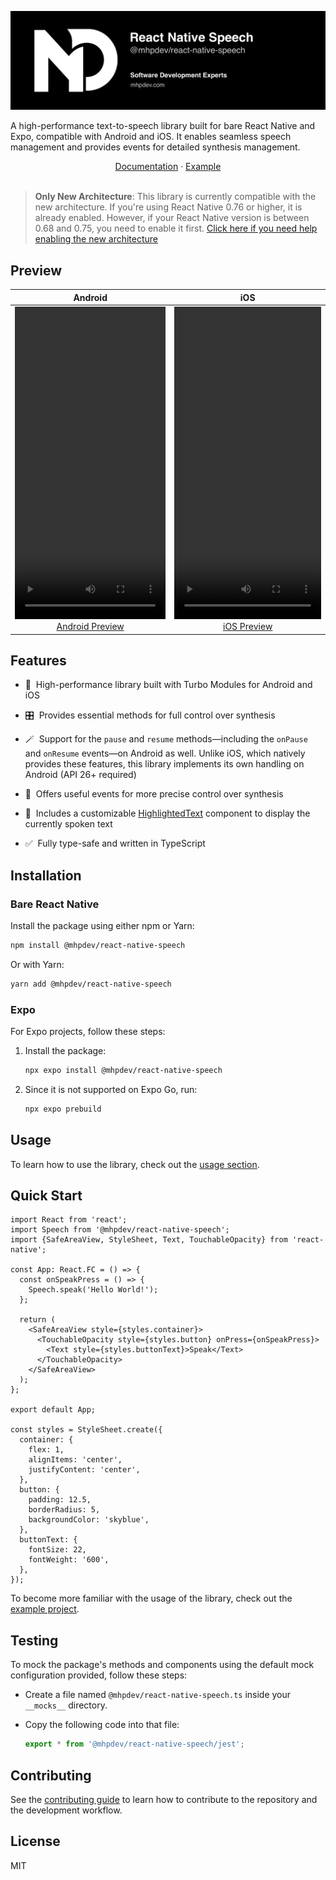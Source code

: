 <p align="center">
  <a href="https://mhpdev.com" target="_blank">
    <img src="./docs/banner.png" alt="React Native Full Responsive Banner" style="max-width:100%;height:auto;" />
  </a>
</p>

A high-performance text-to-speech library built for bare React Native and Expo, compatible with Android and iOS. It enables seamless speech management and provides events for detailed synthesis management.

<div align="center">
  <a href="./docs/USAGE.md">Documentation</a> · <a href="./example/">Example</a>
</div>
<br/>

> **Only New Architecture**: This library is currently compatible with the new architecture. If you're using React Native 0.76 or higher, it is already enabled. However, if your React Native version is between 0.68 and 0.75, you need to enable it first. [Click here if you need help enabling the new architecture](https://github.com/reactwg/react-native-new-architecture/blob/main/docs/enable-apps.md)

## Preview

|                                                                                                          <center>Android</center>                                                                                                           |                                                                                                          <center>iOS</center>                                                                                                           |
| :-----------------------------------------------------------------------------------------------------------------------------------------------------------------------------------------------------------------------------------------: | :-------------------------------------------------------------------------------------------------------------------------------------------------------------------------------------------------------------------------------------: |
| <video src="https://github.com/user-attachments/assets/0601b827-a87a-4eb0-be28-273aa2ec5942" controls width="100%" height="500"></video> [Android Preview](https://github.com/user-attachments/assets/0601b827-a87a-4eb0-be28-273aa2ec5942) | <video src="https://github.com/user-attachments/assets/1579639e-049b-42f4-9795-bc56956541bd" width="100%" height="500" controls></video> [iOS Preview](https://github.com/user-attachments/assets/1579639e-049b-42f4-9795-bc56956541bd) |

## Features

- 🚀 &nbsp;High-performance library built with Turbo Modules for Android and iOS

- 🎛️ &nbsp;Provides essential methods for full control over synthesis

- 🪄 &nbsp;Support for the `pause` and `resume` methods—including the `onPause` and `onResume` events—on Android as well. Unlike iOS, which natively provides these features, this library implements its own handling on Android (API 26+ required)

- 📡 &nbsp;Offers useful events for more precise control over synthesis

- 💅 &nbsp;Includes a customizable [HighlightedText](./docs/USAGE.md#highlightedtext) component to display the currently spoken text

- ✅ &nbsp;Fully type-safe and written in TypeScript

## Installation

### Bare React Native

Install the package using either npm or Yarn:

```sh
npm install @mhpdev/react-native-speech
```

Or with Yarn:

```sh
yarn add @mhpdev/react-native-speech
```

### Expo

For Expo projects, follow these steps:

1. Install the package:

   ```sh
   npx expo install @mhpdev/react-native-speech
   ```

2. Since it is not supported on Expo Go, run:

   ```sh
   npx expo prebuild
   ```

## Usage

To learn how to use the library, check out the [usage section](./docs/USAGE.md).

## Quick Start

```tsx
import React from 'react';
import Speech from '@mhpdev/react-native-speech';
import {SafeAreaView, StyleSheet, Text, TouchableOpacity} from 'react-native';

const App: React.FC = () => {
  const onSpeakPress = () => {
    Speech.speak('Hello World!');
  };

  return (
    <SafeAreaView style={styles.container}>
      <TouchableOpacity style={styles.button} onPress={onSpeakPress}>
        <Text style={styles.buttonText}>Speak</Text>
      </TouchableOpacity>
    </SafeAreaView>
  );
};

export default App;

const styles = StyleSheet.create({
  container: {
    flex: 1,
    alignItems: 'center',
    justifyContent: 'center',
  },
  button: {
    padding: 12.5,
    borderRadius: 5,
    backgroundColor: 'skyblue',
  },
  buttonText: {
    fontSize: 22,
    fontWeight: '600',
  },
});
```

To become more familiar with the usage of the library, check out the [example project](./example/).

## Testing

To mock the package's methods and components using the default mock configuration provided, follow these steps:

- Create a file named `@mhpdev/react-native-speech.ts` inside your `__mocks__` directory.

- Copy the following code into that file:

  ```ts
  export * from '@mhpdev/react-native-speech/jest';
  ```

## Contributing

See the [contributing guide](./docs/CONTRIBUTING.md) to learn how to contribute to the repository and the development workflow.

## License

MIT
